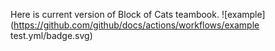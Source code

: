 Here is current version of Block of Cats teambook. ![example](https://github.com/github/docs/actions/workflows/example test.yml/badge.svg)
